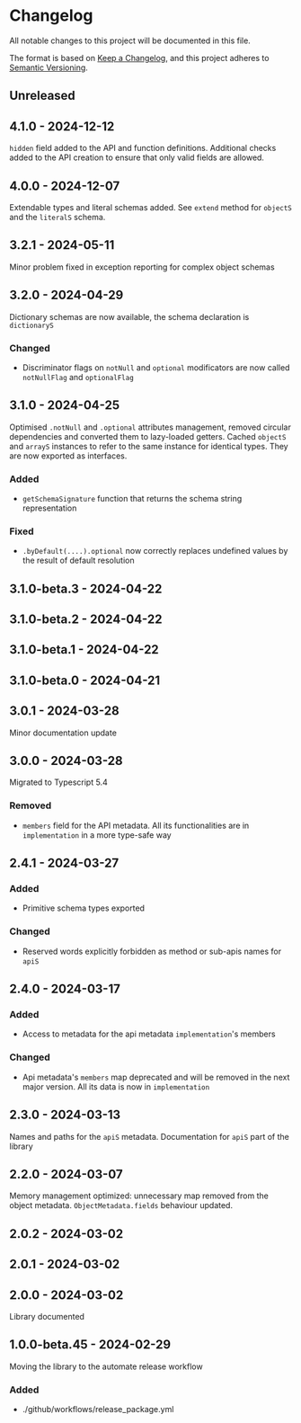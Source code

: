 # Changelog
All notable changes to this project will be documented in this file.

The format is based on [Keep a Changelog](https://keepachangelog.com/en/1.0.0/),
and this project adheres to [Semantic Versioning](https://semver.org/spec/v2.0.0.html).

## Unreleased

## 4.1.0 - 2024-12-12
`hidden` field added to the API and function definitions. Additional checks added to the API creation to ensure that only valid fields are allowed.

## 4.0.0 - 2024-12-07
Extendable types and literal schemas added. See `extend` method for `objectS` and the `literalS` schema.

## 3.2.1 - 2024-05-11
Minor problem fixed in exception reporting for complex object schemas

## 3.2.0 - 2024-04-29
Dictionary schemas are now available, the schema declaration is `dictionaryS`

### Changed
- Discriminator flags on `notNull` and `optional` modificators are now called `notNullFlag` and `optionalFlag`

## 3.1.0 - 2024-04-25
Optimised `.notNull` and `.optional` attributes management, removed circular dependencies and converted them to lazy-loaded getters. Cached `objectS` and `arrayS` instances to refer to the same instance for identical types. They are now exported as interfaces.

### Added
- `getSchemaSignature` function that returns the schema string representation

### Fixed
- `.byDefault(....).optional` now correctly replaces undefined values by the result of default resolution

## 3.1.0-beta.3 - 2024-04-22

## 3.1.0-beta.2 - 2024-04-22

## 3.1.0-beta.1 - 2024-04-22

## 3.1.0-beta.0 - 2024-04-21

## 3.0.1 - 2024-03-28
Minor documentation update

## 3.0.0 - 2024-03-28
Migrated to Typescript 5.4

### Removed
- `members` field for the API metadata. All its functionalities are in `implementation` in a more type-safe way

## 2.4.1 - 2024-03-27
### Added
- Primitive schema types exported

### Changed
- Reserved words explicitly forbidden as method or sub-apis names for `apiS`

## 2.4.0 - 2024-03-17
### Added
- Access to metadata for the api metadata `implementation`'s members

### Changed
- Api metadata's `members` map deprecated and will be removed in the next major version. All its data is now in `implementation`

## 2.3.0 - 2024-03-13
Names and paths for the `apiS` metadata. Documentation for `apiS` part of the library

## 2.2.0 - 2024-03-07
Memory management optimized: unnecessary map removed from the object metadata.
`ObjectMetadata.fields` behaviour updated.

## 2.0.2 - 2024-03-02

## 2.0.1 - 2024-03-02

## 2.0.0 - 2024-03-02
Library documented

## 1.0.0-beta.45 - 2024-02-29
Moving the library to the automate release workflow

### Added
- ./github/workflows/release_package.yml
